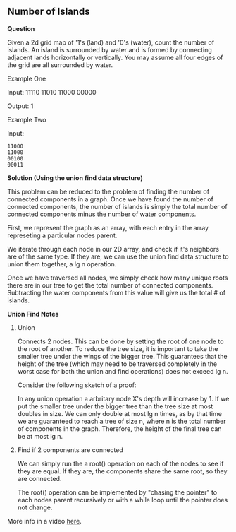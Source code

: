 <h2>Number of Islands</h2>

**Question**

Given a 2d grid map of '1's (land) and '0's (water), count the number of
islands. An island is surrounded by water and is formed by connecting
adjacent lands horizontally or vertically. You may assume all four edges of
the grid are all surrounded by water.

Example One
 
Input: 
    11110 
    11010 
    11000 
    00000
 
 Output: 1
 
Example Two 

Input: 
 
    11000 
    11000 
    00100
    00011

**Solution (Using the union find data structure)**

This problem can be reduced to the problem of finding the number of connected
components in a graph. Once we have found the number of connected components,
the number of islands is simply the total number of connected components minus
the number of water components.

First, we represent the graph as an array, with each entry in the array represeting 
a particular nodes parent.

We iterate through each node in our 2D array, and check if it's neighbors 
are of the same type. If they are, we can use the union find data structure to 
union them together, a lg n operation.

Once we have traversed all nodes, we simply check how many unique roots there 
are in our tree to get the total number of connected components. Subtracting
the water components from this value will give us the total # of islands.

**Union Find Notes**

1) Union

    Connects 2 nodes. This can be done by setting the root of one node to the 
    root of another. To reduce the tree size, it is important to take the
    smaller tree under the wings of the bigger tree. This guarantees that the
    height of the tree (which may need to be traversed completely in the worst
    case for both the union and find operations) does not exceed lg n.

    Consider the following sketch of a proof:

    In any union operation a arbritary node X's depth will increase by 1. If we 
    put the smaller tree under the bigger tree than the tree size at most doubles
    in size. We can only double at most lg n times, as by that time we 
    are guaranteed to reach a tree of size n, where n is the total number of 
    components in the graph. Therefore, the height of the final tree can be at 
    most lg n.

2) Find if 2 components are connected

    We can simply run the a root() operation on each of the nodes to see if they
    are equal. If they are, the components share the same root, so they are 
    connected.

    The root() operation can be implemented by "chasing the pointer" to each 
    nodes parent recursively or with a while loop until the pointer does not 
    change.

More info in a video [here](https://www.coursera.org/learn/algorithms-part1/lecture/fjxHC/dynamic-connectivity). 




